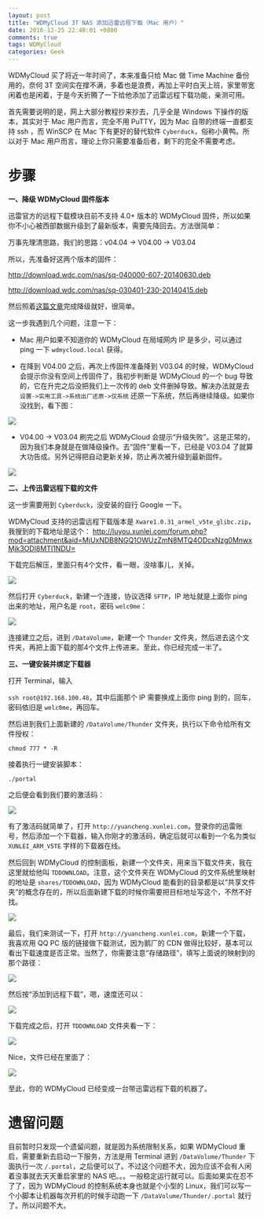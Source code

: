 ```yaml
---
layout: post
title: "WDMyCloud 3T NAS 添加迅雷远程下载（Mac 用户）"
date: 2016-12-25 22:48:01 +0800
comments: true
tags: WDMyCloud
categories: Geek
---
```


WDMyCloud 买了将近一年时间了，本来准备只给 Mac 做 Time Machine 备份用的，奈何 3T 空间实在撑不满，多着也是浪费，再加上平时白天上班，家里带宽闲着也是闲着，于是今天折腾了一下给他添加了迅雷远程下载功能，亲测可用。

首先需要说明的是，网上大部分教程抄来抄去，几乎全是 Windows 下操作的版本，其实对于 Mac 用户而言，完全不用 PuTTY，因为 Mac 自带的终端一直都支持 ssh ，而 WinSCP 在 Mac 下有更好的替代软件 `Cyberduck`，俗称小黄鸭。所以对于 Mac 用户而言，理论上你只需要准备后者，剩下的完全不需要考虑。

步骤
===
__一、降级 WDMyCloud 固件版本__

迅雷官方的远程下载模块目前不支持 4.0+ 版本的 WDMyCloud 固件，所以如果你不小心被西部数据升级到了最新版本，需要先降回去。方法很简单：

万事先理清思路，我们的思路：v04.04 -> V04.00 -> V03.04

所以，先准备好这两个版本的固件：

http://download.wdc.com/nas/sq-040000-607-20140630.deb

http://download.wdc.com/nas/sq-030401-230-20140415.deb

然后照着[这篇文章](http://www.nasyun.com/thread-24089-1-1.html)完成降级就好，很简单。

这一步我遇到几个问题，注意一下：

* Mac 用户如果不知道你的 WDMyCloud 在局域网内 IP 是多少，可以通过 ping 一下 `wdmycloud.local` 获得。

* 在降到 V04.00 之后，再次上传固件准备降到 V03.04 的时候，WDMyCloud 会提示你没有空间上传固件了，我初步判断是 WDMyCloud 的一个 bug 导致的，它在升完之后没把我们上一次传的 deb 文件删掉导致。解决办法就是去 `设置->实用工具->系统出厂还原->仅系统` 还原一下系统，然后再继续降级。如果你没找到，看下图：

![](http://ww4.sinaimg.cn/large/7adcb3b9gw1fb3fpq1wigj20st0irq53.jpg)

* V04.00 -> V03.04 刷完之后 WDMyCloud 会提示“升级失败”。这是正常的，因为我们本身就是在做降级操作。去“固件”里看一下，已经是 V03.04 了就算大功告成。另外记得把自动更新关掉，防止再次被升级到最新固件。

![](http://ww4.sinaimg.cn/large/7adcb3b9gw1fb3frmssoaj20s107kgme.jpg)

<!-- more -->

__二、上传迅雷远程下载的文件__

这一步需要用到 `Cyberduck`，没安装的自行 Google 一下。

WDMyCloud 支持的迅雷远程下载版本是 `Xware1.0.31_armel_v5te_glibc.zip`，我搜到的下载地址是这个： http://luyou.xunlei.com/forum.php?mod=attachment&aid=MjUxNDB8NGQ1OWUzZmN8MTQ4ODcxNzg0MnwxMjk3ODl8MTI1NDU=

下载完后解压，里面只有4个文件，看一眼，没啥事儿，关掉。

![](http://ww1.sinaimg.cn/large/7adcb3b9gw1fb3fyc69hnj20h408bgmp.jpg)

然后打开 `Cyberduck`，新建一个连接，协议选择 `SFTP`，IP 地址就是上面你 ping 出来的地址，用户名是 `root`，密码 `welc0me`：

![](http://ww2.sinaimg.cn/large/7adcb3b9gw1fb3g3cqsszj20jt0hjaby.jpg)

连接建立之后，进到 `/DataVolume`，新建一个 `Thunder` 文件夹，然后进去这个文件夹，再把上面下载的那4个文件上传进来。至此，你已经完成一半了。

__三、一键安装并绑定下载器__

打开 Terminal，输入

`ssh root@192.168.100.48`，其中后面那个 IP 需要换成上面你 ping 到的，回车，密码依旧是 `welc0me`，再回车。

然后进到我们上面新建的 `/DataVolume/Thunder` 文件夹，执行以下命令给所有文件授权：

`chmod 777 * -R`

接着执行一键安装脚本：

`./portal`

之后便会看到我们要的激活码：

![](http://ww1.sinaimg.cn/large/7adcb3b9gw1fb3gbvzp2zj20ky08y74o.jpg)

有了激活码就简单了，打开 `http://yuancheng.xunlei.com`，登录你的迅雷账号，然后添加一个下载器，输入你刚才的激活码，确定后就可以看到一个名为类似 `XUNLEI_ARM_V5TE` 字样的下载器在线。

然后回到 WDMyCloud 的控制面板，新建一个文件夹，用来当下载文件夹，我在这里就给他叫 `TDDOWNLOAD`。注意，这个文件夹在 WDMyCloud 的文件系统里映射的地址是 `shares/TDDOWNLOAD`，因为 WDMyCloud 能看到的目录都是以“共享文件夹”的概念存在的，所以后面新建下载的时候你需要把目标地址写这个，不然不好找。

![](http://ww2.sinaimg.cn/large/7adcb3b9gw1fb3giqxkngj20t00i50ur.jpg)

最后，我们来测试一下，打开 `http://yuancheng.xunlei.com`，新建一个下载，我喜欢用 QQ PC 版的链接做下载测试，因为鹅厂的 CDN 做得比较好，基本可以看出下载速度是否正常。当然了，你需要注意“存储路径”，填写上面说的映射到的那个路径：

![](http://ww2.sinaimg.cn/large/7adcb3b9gw1fb3gl9o69bj20fi0euabx.jpg)

然后按“添加到远程下载”，嗯，速度还可以：

![](http://ww4.sinaimg.cn/large/7adcb3b9gw1fb3gmh3asgj20lq049aav.jpg)

下载完成之后，打开 `TDDOWNLOAD` 文件夹看一下：

![](http://ww1.sinaimg.cn/large/7adcb3b9gw1fb3gnkywx7j20ld0c9jss.jpg)

Nice，文件已经在里面了：

![](http://ww2.sinaimg.cn/large/7adcb3b9gw1fb3goueqanj20lg0c53zs.jpg)

至此，你的 WDMyCloud 已经变成一台带迅雷远程下载的机器了。

遗留问题
===

目前暂时只发现一个遗留问题，就是因为系统限制关系，如果 WDMyCloud 重启，需要重新去启动一下服务，方法是用 Terminal 进到 `/DataVolume/Thunder` 下面执行一次 `/.portal`，之后便可以了。不过这个问题不大，因为应该不会有人闲着没事就去天天重启家里的 NAS 吧。。。一般稳定运行就可以。后面如果实在忍不了了，因为 WDMyCloud 的控制系统本身也就是个小型的 Linux，我们可以写一个小脚本让机器每次开机的时候手动跑一下  `/DataVolume/Thunder/.portal` 就行了。所以问题不大。


